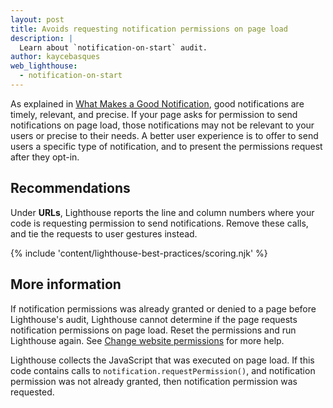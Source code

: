 ```yaml
---
layout: post
title: Avoids requesting notification permissions on page load
description: |
  Learn about `notification-on-start` audit.
author: kaycebasques
web_lighthouse:
  - notification-on-start
---
```


As explained in [What Makes a Good Notification](https://developers.google.com/web/fundamentals/push-notifications/), good notifications are
timely, relevant, and precise. If your page asks for permission to send
notifications on page load, those notifications may not be relevant to your
users or precise to their needs. A better user experience is to offer to send
users a specific type of notification, and to present the permissions request
after they opt-in.

## Recommendations

Under **URLs**, Lighthouse reports the line and column numbers where your
code is requesting permission to send notifications. Remove these calls,
and tie the requests to user gestures instead.

{% include 'content/lighthouse-best-practices/scoring.njk' %}

## More information

If notification permissions was already granted or denied to a page before
Lighthouse's audit, Lighthouse cannot determine if the page requests
notification permissions on page load. Reset the permissions and run
Lighthouse again. See [Change website permissions](https://support.google.com/chrome/answer/6148059) for more help.

Lighthouse collects the JavaScript that was executed on page load. If this
code contains calls to `notification.requestPermission()`, and notification
permission was not already granted, then notification permission was requested.
